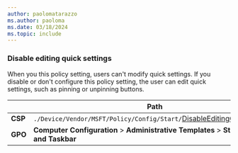 ```yaml
---
author: paolomatarazzo
ms.author: paoloma
ms.date: 03/18/2024
ms.topic: include
---
```


### Disable editing quick settings

When you this policy setting, users can't modify quick settings. If you disable or don't configure this policy setting, the user can edit quick settings, such as pinning or unpinning buttons.

|  | Path |
|--|--|
| **CSP** | `./Device/Vendor/MSFT/Policy/Config/Start/`[DisableEditingQuickSettings](/windows/client-management/mdm/policy-csp-start#disableeditingquicksettings)|
| **GPO** | **Computer Configuration** > **Administrative Templates** > **Start Menu and Taskbar** |
